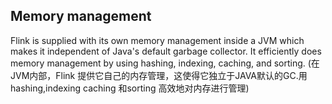 Memory management
---
Flink is supplied with its own memory management inside a JVM which makes it independent of Java's default garbage collector. It efficiently does memory management by using hashing, indexing, caching, and sorting.
(在JVM内部，Flink 提供它自己的内存管理，这使得它独立于JAVA默认的GC.用hashing,indexing caching 和sorting 高效地对内存进行管理)

